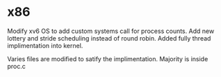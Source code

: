 # x86
Modify xv6 OS to add custom systems call for process counts. Add new lottery and stride scheduling instead of round robin. Added fully thread implimentation into kernel.   


Varies files are modified to satify the implimentation. Majority is inside proc.c 
